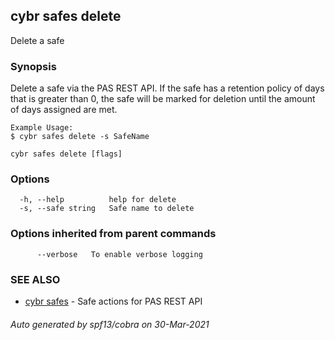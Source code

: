 ## cybr safes delete

Delete a safe

### Synopsis

Delete a safe via the PAS REST API. If the safe has a retention policy
	of days that is greater than 0, the safe will be marked for deletion until
	the amount of days assigned are met.
	
	Example Usage:
	$ cybr safes delete -s SafeName

```
cybr safes delete [flags]
```

### Options

```
  -h, --help          help for delete
  -s, --safe string   Safe name to delete
```

### Options inherited from parent commands

```
      --verbose   To enable verbose logging
```

### SEE ALSO

* [cybr safes](cybr_safes.md)	 - Safe actions for PAS REST API

###### Auto generated by spf13/cobra on 30-Mar-2021
